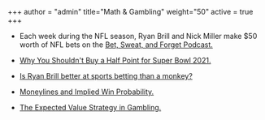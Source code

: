 +++
author = "admin"
title="Math & Gambling"
weight="50"
active = true
+++

* Each week during the NFL season, Ryan Brill and Nick Miller make $50 worth of NFL bets on the [Bet, Sweat, and Forget Podcast.](/bsf/)

* [Why You Shouldn't Buy a Half Point for Super Bowl 2021.](/half_point/)

* [Is Ryan Brill better at sports betting than a monkey?](/ryan_vs_monkey/)

* [Moneylines and Implied Win Probability.](/pdf/Moneylines.pdf)

* [The Expected Value Strategy in Gambling.](/pdf/Betting.pdf)  


<!---
[![betting](/img/pdf.gif)](/pdf/Betting.pdf)
 [![moneylines](/img/pdf.gif)](/pdf/Moneylines.pdf)
--->
